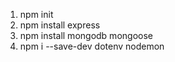 1. npm init
2. npm install express
3. npm install mongodb mongoose
4. npm i --save-dev dotenv nodemon

